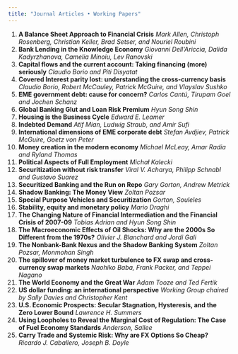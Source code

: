 ```yaml
---
title: "Journal Articles • Working Papers"
---
```

1. **A Balance Sheet Approach to Financial Crisis** *Mark Allen, Christoph Rosenberg, Christian Keller, Brad Setser, and Nouriel Roubini* 
1. **Bank Lending in the Knowledge Economy** *Giovanni Dell'Ariccia, Dalida Kadyrzhanova, Camelia Minoiu, Lev Ranovski*
1. **Capital flows and the current account: Taking financing (more) seriously** *Claudio Borio and Piti Disyatat* 
1. **Covered Interest parity lost: understanding the cross-currency basis** *Claudio Borio, Robert McCauley, Patrick McGuire, and Vlayslav Sushko*
1. **EME government debt: cause for concern?** *Carlos Cantú, Tirupam Goel and Jochen Schanz*
1. **Global Banking Glut and Loan Risk Premium** *Hyun Song Shin* 
1. **Housing is the Business Cycle** *Edward E. Leamer*
1. **Indebted Demand** *Atif Mian, Ludwig Straub, and Amir Sufi*
1. **International dimensions of EME corporate debt** *Stefan Avdjiev, Patrick McGuire, Goetz von Peter*
1. **Money creation in the modern economy** *Michael McLeay, Amar Radia and Ryland Thomas*
1. **Political Aspects of Full Employment** *Michał Kalecki*
1. **Securitization without risk transfer** *Viral V. Acharya, Philipp Schnabl and Gustavo Suarez* 
1. **Securitized Banking and the Run on Repo** *Gary Gorton, Andrew Metrick*
1. **Shadow Banking: The Money View** *Zoltan Pozsar*
1. **Special Purpose Vehicles and Securitization** *Gorton, Souleles*
1. **Stability, equity and monetary policy** *Mario Draghi* 
1. **The Changing Nature of Financial Intermediation and the Financial Crisis of 2007-09** *Tobias Adrian and Hyun Song Shin* 
1. **The Macroeconomic Effects of Oil Shocks: Why are the 2000s So Different from the 1970s?** *Olivier J. Blanchard and Jordi Gali*
1. **The Nonbank-Bank Nexus and the Shadow Banking System** *Zoltan Pozsar, Monmohan Singh*
1. **The spillover of money market turbulence to FX swap and cross-currency swap markets** *Naohiko Baba, Frank Packer, and Teppei Nagano*
1. **The World Economy and the Great War** *Adam Tooze and Ted Fertik*
1. **US dollar funding: an international perspective** *Working Group chaired by Sally Davies and Christopher Kent*
1. **U.S. Economic Prospects: Secular Stagnation, Hysteresis, and the Zero Lower Bound** *Lawrence H. Summers* 
1. **Using Loopholes to Reveal the Marginal Cost of Regulation: The Case of Fuel Economy Standards** *Anderson, Sallee*
1. **Carry Trade and Systemic Risk: Why are FX Options So Cheap?** *Ricardo J. Caballero, Joseph B. Doyle*